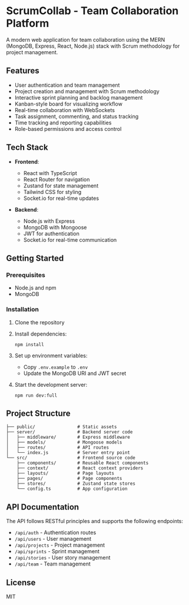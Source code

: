 # ScrumCollab - Team Collaboration Platform

A modern web application for team collaboration using the MERN (MongoDB, Express, React, Node.js) stack with Scrum methodology for project management.

## Features

- User authentication and team management
- Project creation and management with Scrum methodology
- Interactive sprint planning and backlog management
- Kanban-style board for visualizing workflow
- Real-time collaboration with WebSockets
- Task assignment, commenting, and status tracking
- Time tracking and reporting capabilities
- Role-based permissions and access control

## Tech Stack

- **Frontend**:
  - React with TypeScript
  - React Router for navigation
  - Zustand for state management
  - Tailwind CSS for styling
  - Socket.io for real-time updates

- **Backend**:
  - Node.js with Express
  - MongoDB with Mongoose
  - JWT for authentication
  - Socket.io for real-time communication

## Getting Started

### Prerequisites

- Node.js and npm
- MongoDB

### Installation

1. Clone the repository
2. Install dependencies:
   ```
   npm install
   ```
3. Set up environment variables:
   - Copy `.env.example` to `.env`
   - Update the MongoDB URI and JWT secret

4. Start the development server:
   ```
   npm run dev:full
   ```

## Project Structure

```
├── public/                # Static assets
├── server/                # Backend server code
│   ├── middleware/        # Express middleware
│   ├── models/            # Mongoose models
│   ├── routes/            # API routes
│   └── index.js           # Server entry point
└── src/                   # Frontend source code
    ├── components/        # Reusable React components
    ├── context/           # React context providers
    ├── layouts/           # Page layouts
    ├── pages/             # Page components
    ├── stores/            # Zustand state stores
    └── config.ts          # App configuration
```

## API Documentation

The API follows RESTful principles and supports the following endpoints:

- `/api/auth` - Authentication routes
- `/api/users` - User management
- `/api/projects` - Project management
- `/api/sprints` - Sprint management
- `/api/stories` - User story management
- `/api/team` - Team management

## License

MIT